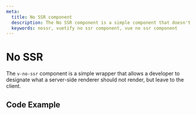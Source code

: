 ```yaml
---
meta:
  title: No SSR component
  description: The No SSR component is a simple component that doesn't get rendered on the server, but only on the client.
  keywords: nossr, vuetify no ssr component, vue no ssr component
---
```


# No SSR

The `v-no-ssr` component is a simple wrapper that allows a developer to designate what a server-side renderer should not render, but leave to the client.

<entry-ad />

## Code Example

<backmatter />
